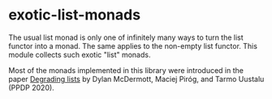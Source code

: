 # exotic-list-monads

The usual list monad is only one of infinitely many ways to turn the
list functor into a monad. The same applies to the non-empty list
functor. This module collects such exotic "list" monads.

Most of the monads implemented in this library were introduced in the
paper [Degrading lists](degrading-lists.pdf) by Dylan McDermott,
Maciej Piróg, and Tarmo Uustalu (PPDP 2020).
